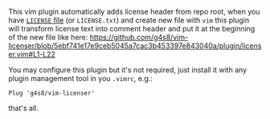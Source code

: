 This vim plugin automatically adds license header from repo root,
when you have [`LICENSE` file](https://github.com/g4s8/vim-licenser/blob/master/LICENSE)
(or `LICENSE.txt`) and create new file with `vim`
this plugin will transform license text into comment header and put it at the beginning
of the new file like here: https://github.com/g4s8/vim-licenser/blob/5ebf741e17e9ceb5045a7cac3b453397e843040a/plugin/licenser.vim#L1-L22

You may configure this plugin but it's not required, just install it with
any plugin management tool in you `.vimrc`, e.g.:
```vim
Plug 'g4s8/vim-licenser'
```
that's all.
